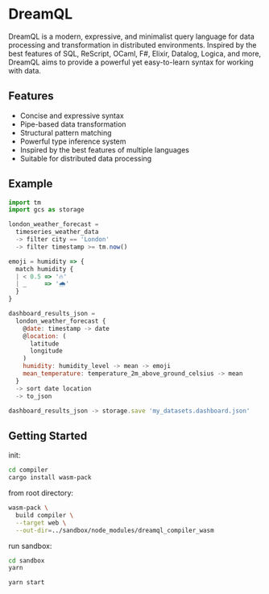 # DreamQL

DreamQL is a modern, expressive, and minimalist query language for data processing and transformation in distributed environments. Inspired by the best features of SQL, ReScript, OCaml, F#, Elixir, Datalog, Logica, and more, DreamQL aims to provide a powerful yet easy-to-learn syntax for working with data.

## Features

- Concise and expressive syntax
- Pipe-based data transformation
- Structural pattern matching
- Powerful type inference system
- Inspired by the best features of multiple languages
- Suitable for distributed data processing

## Example

```js
import tm
import gcs as storage

london_weather_forecast =
  timeseries_weather_data
  -> filter city == 'London'
  -> filter timestamp >= tm.now()

emoji = humidity => {
  match humidity {
  | < 0.5 => '🔥'
  | _     => '🌧️'
  }
}

dashboard_results_json =
  london_weather_forecast {
    @date: timestamp -> date
    @location: (
      latitude
      longitude
    )
    humidity: humidity_level -> mean -> emoji
    mean_temperature: temperature_2m_above_ground_celsius -> mean
  }
  -> sort date location
  -> to_json

dashboard_results_json -> storage.save 'my_datasets.dashboard.json'
```

## Getting Started

init:

```sh
cd compiler
cargo install wasm-pack
```

from root directory:

```sh
wasm-pack \
  build compiler \
  --target web \
  --out-dir=../sandbox/node_modules/dreamql_compiler_wasm
```

run sandbox:

```sh
cd sandbox
yarn

yarn start
```

